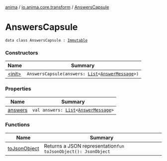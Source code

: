 [anima](../../index.md) / [io.anima.core.transform](../index.md) / [AnswersCapsule](./index.md)

# AnswersCapsule

`data class AnswersCapsule : `[`Immutable`](../../io.anima.transform/-immutable/index.md)

### Constructors

| Name | Summary |
|---|---|
| [&lt;init&gt;](-init-.md) | `AnswersCapsule(answers: `[`List`](https://kotlinlang.org/api/latest/jvm/stdlib/kotlin.collections/-list/index.html)`<`[`AnswerMessage`](../../io.anima.messages/-answer-message/index.md)`>)` |

### Properties

| Name | Summary |
|---|---|
| [answers](answers.md) | `val answers: `[`List`](https://kotlinlang.org/api/latest/jvm/stdlib/kotlin.collections/-list/index.html)`<`[`AnswerMessage`](../../io.anima.messages/-answer-message/index.md)`>` |

### Functions

| Name | Summary |
|---|---|
| [toJsonObject](to-json-object.md) | Returns a JSON representation`fun toJsonObject(): JsonObject` |
